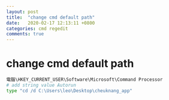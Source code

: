 ```yaml
---
layout: post
title:  "change cmd default path"
date:   2020-02-17 12:13:11 +0800
categories: cmd regedit
comments: true
---
```


# change cmd default path
```bash
電腦\HKEY_CURRENT_USER\Software\Microsoft\Command Processor
# add string value Autorun
type "cd /d C:\Users\leo\Desktop\cheuknang_app"
```
